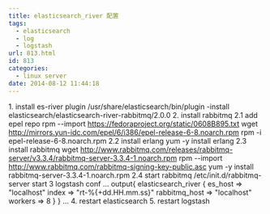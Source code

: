 ```yaml
---
title: elasticsearch_river 配置
tags:
  - elasticsearch
  - log
  - logstash
url: 813.html
id: 813
categories:
  - linux server
date: 2014-08-12 11:44:18
---
```


1\. install es-river plugin /usr/share/elasticsearch/bin/plugin -install elasticsearch/elasticsearch-river-rabbitmq/2.0.0 2. install rabbitmq 2.1 add epel repo rpm --import https://fedoraproject.org/static/0608B895.txt wget http://mirrors.yun-idc.com/epel/6/i386/epel-release-6-8.noarch.rpm rpm -i epel-release-6-8.noarch.rpm 2.2 install erlang yum -y install erlang 2.3 install rabbitmq wget http://www.rabbitmq.com/releases/rabbitmq-server/v3.3.4/rabbitmq-server-3.3.4-1.noarch.rpm rpm --import http://www.rabbitmq.com/rabbitmq-signing-key-public.asc yum -y install rabbitmq-server-3.3.4-1.noarch.rpm 2.4 start rabbitmq /etc/init.d/rabbitmq-server start 3 logstash conf ... output{ elasticsearch\_river { es\_host => "localhost" index => "rt-%{+dd.HH.mm.ss}" rabbitmq_host => "localhost" workers => 8 } } ... 4. restart elasticsearch 5. restart logstash